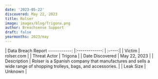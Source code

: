 ```yaml
---
date: '2023-05-22'
discovered: May 22, 2023
title: Rolser
image: images/blog/Trigona.png
author: Breachsense Support
draft: false
yearmonths: 2023/may
---
```



| Data Breach Report
------------:     |:-------------:    | :-----:|
| Victim      | rolser.com      | 
| Threat Actor      | Trigona      | 
| Date Discovered      | May 22, 2023      | 
| Description      | Rolser is a Spanish company that manufactures and sells a wide range of shopping trolleys, bags, and accessories.      | 
| Leak Size      | Unknown      | 

